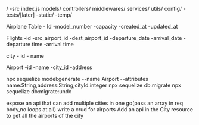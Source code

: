 /
    -src
        index.js
        models/
        controllers/
        middlewares/
        services/
        utils/
        config/
    -tests/[later]
    -static/
    -temp/

Airplane Table
    - Id
    -model_number
    -capacity
    -created_at
    -updated_at

Flights 
    -id
    -src_airport_id
    -dest_airport_id
    -departure_date
    -arrival_date
    -departure time
    -arrival time

city
    - id
    - name

Airport 
    -id
    -name
    -city_id
    -address

npx sequelize model:generate --name Airport --attributes name:String,address:String,cityId:integer
npx sequelize db:migrate
npx sequelize db:migrate:undo

expose an api that can add multiple cities in one go(pass an array in req body,no loops at all)
write a crud for airports
Add an api in the City resource to get all the airports of the city